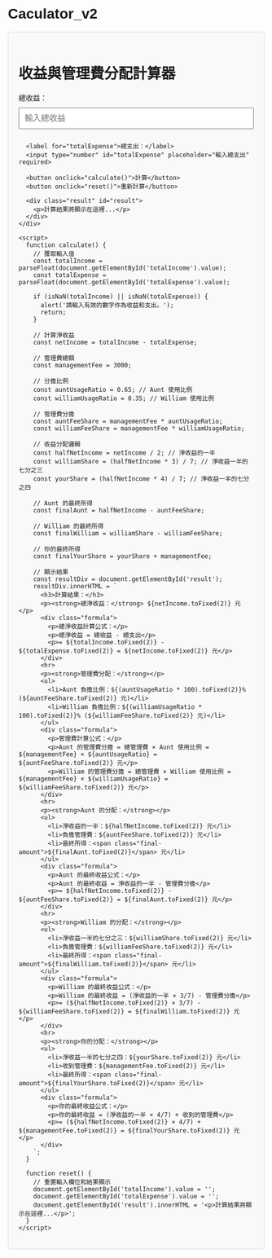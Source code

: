 # Caculator_v2
<!DOCTYPE html>
  <html lang="zh-TW">
  <head>
    <meta charset="UTF-8">
    <meta name="viewport" content="width=device-width, initial-scale=1.0">
    <title>收益與管理費分配計算器</title>
    <style>
      body {
        font-family: Arial, sans-serif;
        margin: 20px;
      }
      .container {
        max-width: 600px;
        margin: auto;
        padding: 20px;
        border: 1px solid #ddd;
        border-radius: 5px;
        background-color: #f9f9f9;
      }
      input, button {
        width: 100%;
        margin: 10px 0;
        padding: 10px;
        font-size: 16px;
      }
      .result {
        background-color: #f4f4f4;
        padding: 10px;
        margin-top: 20px;
        border-radius: 5px;
      }
      .final-amount {
        color: red;
        font-weight: bold;
      }
      .formula {
        font-size: 14px;
        color: #555;
        background-color: #eef;
        padding: 10px;
        border-radius: 5px;
        margin-top: 10px;
      }
    </style>
  </head>
  <body>
    <div class="container">
      <h1>收益與管理費分配計算器</h1>
      <label for="totalIncome">總收益：</label>
      <input type="number" id="totalIncome" placeholder="輸入總收益" required>
      
      <label for="totalExpense">總支出：</label>
      <input type="number" id="totalExpense" placeholder="輸入總支出" required>
      
      <button onclick="calculate()">計算</button>
      <button onclick="reset()">重新計算</button>
      
      <div class="result" id="result">
        <p>計算結果將顯示在這裡...</p>
      </div>
    </div>
    
    <script>
      function calculate() {
        // 獲取輸入值
        const totalIncome = parseFloat(document.getElementById('totalIncome').value);
        const totalExpense = parseFloat(document.getElementById('totalExpense').value);
        
        if (isNaN(totalIncome) || isNaN(totalExpense)) {
          alert('請輸入有效的數字作為收益和支出。');
          return;
        }

        // 計算淨收益
        const netIncome = totalIncome - totalExpense;

        // 管理費總額
        const managementFee = 3000;

        // 分擔比例
        const auntUsageRatio = 0.65; // Aunt 使用比例
        const williamUsageRatio = 0.35; // William 使用比例

        // 管理費分擔
        const auntFeeShare = managementFee * auntUsageRatio;
        const williamFeeShare = managementFee * williamUsageRatio;

        // 收益分配邏輯
        const halfNetIncome = netIncome / 2; // 淨收益的一半
        const williamShare = (halfNetIncome * 3) / 7; // 淨收益一半的七分之三
        const yourShare = (halfNetIncome * 4) / 7; // 淨收益一半的七分之四

        // Aunt 的最終所得
        const finalAunt = halfNetIncome - auntFeeShare;

        // William 的最終所得
        const finalWilliam = williamShare - williamFeeShare;

        // 你的最終所得
        const finalYourShare = yourShare + managementFee;

        // 顯示結果
        const resultDiv = document.getElementById('result');
        resultDiv.innerHTML = `
          <h3>計算結果：</h3>
          <p><strong>總淨收益：</strong> ${netIncome.toFixed(2)} 元</p>
          <div class="formula">
            <p>總淨收益計算公式：</p>
            <p>總淨收益 = 總收益 - 總支出</p>
            <p>= ${totalIncome.toFixed(2)} - ${totalExpense.toFixed(2)} = ${netIncome.toFixed(2)} 元</p>
          </div>
          <hr>
          <p><strong>管理費分配：</strong></p>
          <ul>
            <li>Aunt 負擔比例：${(auntUsageRatio * 100).toFixed(2)}% (${auntFeeShare.toFixed(2)} 元)</li>
            <li>William 負擔比例：${(williamUsageRatio * 100).toFixed(2)}% (${williamFeeShare.toFixed(2)} 元)</li>
          </ul>
          <div class="formula">
            <p>管理費計算公式：</p>
            <p>Aunt 的管理費分擔 = 總管理費 × Aunt 使用比例 = ${managementFee} × ${auntUsageRatio} = ${auntFeeShare.toFixed(2)} 元</p>
            <p>William 的管理費分擔 = 總管理費 × William 使用比例 = ${managementFee} × ${williamUsageRatio} = ${williamFeeShare.toFixed(2)} 元</p>
          </div>
          <hr>
          <p><strong>Aunt 的分配：</strong></p>
          <ul>
            <li>淨收益的一半：${halfNetIncome.toFixed(2)} 元</li>
            <li>負擔管理費：${auntFeeShare.toFixed(2)} 元</li>
            <li>最終所得：<span class="final-amount">${finalAunt.toFixed(2)}</span> 元</li>
          </ul>
          <div class="formula">
            <p>Aunt 的最終收益公式：</p>
            <p>Aunt 的最終收益 = 淨收益的一半 - 管理費分擔</p>
            <p>= ${halfNetIncome.toFixed(2)} - ${auntFeeShare.toFixed(2)} = ${finalAunt.toFixed(2)} 元</p>
          </div>
          <hr>
          <p><strong>William 的分配：</strong></p>
          <ul>
            <li>淨收益一半的七分之三：${williamShare.toFixed(2)} 元</li>
            <li>負擔管理費：${williamFeeShare.toFixed(2)} 元</li>
            <li>最終所得：<span class="final-amount">${finalWilliam.toFixed(2)}</span> 元</li>
          </ul>
          <div class="formula">
            <p>William 的最終收益公式：</p>
            <p>William 的最終收益 = (淨收益的一半 × 3/7) - 管理費分擔</p>
            <p>= (${halfNetIncome.toFixed(2)} × 3/7) - ${williamFeeShare.toFixed(2)} = ${finalWilliam.toFixed(2)} 元</p>
          </div>
          <hr>
          <p><strong>你的分配：</strong></p>
          <ul>
            <li>淨收益一半的七分之四：${yourShare.toFixed(2)} 元</li>
            <li>收到管理費：${managementFee.toFixed(2)} 元</li>
            <li>最終所得：<span class="final-amount">${finalYourShare.toFixed(2)}</span> 元</li>
          </ul>
          <div class="formula">
            <p>你的最終收益公式：</p>
            <p>你的最終收益 = (淨收益的一半 × 4/7) + 收到的管理費</p>
            <p>= (${halfNetIncome.toFixed(2)} × 4/7) + ${managementFee.toFixed(2)} = ${finalYourShare.toFixed(2)} 元</p>
          </div>
        `;
      }

      function reset() {
        // 重置輸入欄位和結果顯示
        document.getElementById('totalIncome').value = '';
        document.getElementById('totalExpense').value = '';
        document.getElementById('result').innerHTML = '<p>計算結果將顯示在這裡...</p>';
      }
    </script>
  </body>
  </html>
